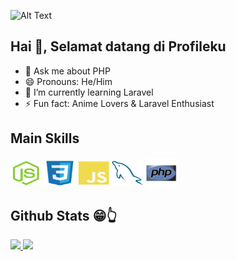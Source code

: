 ![Alt Text](https://user-images.githubusercontent.com/69864986/160632746-f60ebe1d-1d4f-4cee-b066-39892799eec8.gif)

## Hai 👋, Selamat datang di Profileku

- 💬 Ask me about PHP
- 😄 Pronouns: He/Him
- 🌱 I’m currently learning Laravel
- ⚡ Fun fact: Anime Lovers & Laravel Enthusiast

## Main Skills

<div style="display: inline_block">
  <img align="center" alt="HTML" height="40" width="50" src="https://raw.githubusercontent.com/devicons/devicon/master/icons/nodejs/nodejs-original.svg">
  <img align="center" alt="CSS" height="40" width="50" src="https://raw.githubusercontent.com/devicons/devicon/master/icons/css3/css3-original.svg">
  <img align="center" alt="Js" height="38" width="50" src="https://raw.githubusercontent.com/devicons/devicon/master/icons/javascript/javascript-plain.svg">
<!--   <img align="center" alt="React.js" height="40" width="50" src="https://raw.githubusercontent.com/devicons/devicon/master/icons/react/react-original.svg">
  <img align="center" alt="Next.js" height="40" width="50" src="https://raw.githubusercontent.com/devicons/devicon/master/icons/nextjs/nextjs-original.svg"> -->
  <img align="center" alt="Node.js" height="40" width="50" src="https://raw.githubusercontent.com/devicons/devicon/master/icons/mysql/mysql-original.svg">
<!--   <img align="center" alt="ruby" height="40" width="50" src="https://raw.githubusercontent.com/devicons/devicon/master/icons/ruby/ruby-original.svg"> -->
  <img align="center" alt="php" height="50" width="50" src="https://raw.githubusercontent.com/devicons/devicon/master/icons/php/php-original.svg">
</div>

## Github Stats 😁👆

<a href="https://github.com/rayhunts">
  <img height="180em" src="https://github-readme-stats.vercel.app/api/top-langs/?username=capricron&theme=radical&layout=compact" />
</a>
<a href="https://github.com/rayhunts">
  <img height="180em" src="https://github-readme-stats.vercel.app/api?username=capricron&show_icons=true&theme=onedark" />
</a>
